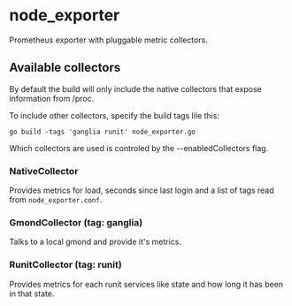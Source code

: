 # node_exporter

Prometheus exporter with pluggable metric collectors.



## Available collectors

By default the build will only include the native collectors
that expose information from /proc.

To include other collectors, specify the build tags lile this:

    go build -tags 'ganglia runit' node_exporter.go


Which collectors are used is controled by the --enabledCollectors flag.

### NativeCollector

Provides metrics for load, seconds since last login and a list of tags
read from `node_exporter.conf`.


### GmondCollector (tag: ganglia)

Talks to a local gmond and provide it's metrics.


### RunitCollector (tag: runit)

Provides metrics for each runit services like state and how long it
has been in that state.

